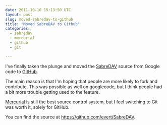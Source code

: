 ```yaml
---
date: 2011-10-10 15:13:50 UTC
layout: post
slug: moved-sabredav-to-github
title: "Moved SabreDAV to Github"
categories:
  - sabredav
  - mercurial
  - github
  - git

---
```

<p>I've finally taken the plunge and moved the <a href="http://code.google.com/p/sabredav/">SabreDAV</a> source from Google code to <a href="https://github.com/evert/SabreDAV">GitHub</a>.</p>

<p>The main reason is that I'm hoping that people are more likely to fork and contribute. This was possible as well on googlecode, but I think people had a bit more trouble getting used to the feature.</p>

<p><a href="http://mercurial.selenic.com/">Mercurial</a> is still the best source control system, but I feel switching to Git was worth it, solely for GitHub.</p>

<p>You can find the source at <a href="https://github.com/evert/SabreDAV">https://github.com/evert/SabreDAV</a>.</p>